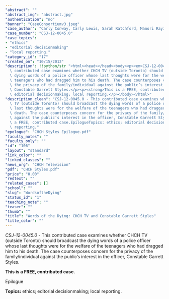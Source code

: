 ```yaml
---
"abstract": ""
"abstract_img": "abstract.jpg"
"authentication": "no"
"banner": "CaseConsortiumv3.jpeg"
"case_author": "Carly Conway, Carly Lewis, Sarah Ratchford, Manori Rayindran"
"case_number": "CSJ-12-0045.0"
"case_topics":
- "ethics"
- "editorial decisionmaking"
- "local reporting."
"category_id": "17"
"created_on": "10/15/2012"
"description": !!python/str "<html><head></head><body><p><em>CSJ-12-0045.0 - </em>This\
  \ contributed case examines whether CHCH TV (outside Toronto) should broadcast the\
  \ dying words of a police officer whose last thoughts were for the welfare of the\
  \ teenagers who had dragged him to his death. The case counterposes concern for\
  \ the privacy of the family/individual against the public’s interest in the officer,\
  \ Constable Garrett Styles.</p><p><strong>This is a FREE, contributed case.</strong></p><p>Epilogue</p><p><strong>Topics:</strong> ethics;\
  \ editorial decisionmaking; local reporting.</p></body></html>"
"description_clean": "CSJ-12-0045.0 - This contributed case examines whether CHCH\
  \ TV (outside Toronto) should broadcast the dying words of a police officer whose\
  \ last thoughts were for the welfare of the teenagers who had dragged him to his\
  \ death. The case counterposes concern for the privacy of the family/individual\
  \ against the public’s interest in the officer, Constable Garrett Styles.This is\
  \ a FREE, contributed case.EpilogueTopics: ethics; editorial decisionmaking; local\
  \ reporting."
"epologue": "CHCH Styles Epilogue.pdf"
"faculty_notes": ""
"faculty_only": ""
"id": "106"
"layout": "standard"
"link_color": ""
"linked_classes": ""
"news_org": "CHCH Television"
"pdf": "CHCH Styles.pdf"
"price": "0.00"
"redtext": ""
"related_cases": []
"school": ""
"slug": "WordsoftheDying"
"status_id": "1"
"teaching_note": ""
"teaser": ""
"thumb": ""
"title": "Words of the Dying: CHCH TV and Constable Garrett Styles"
"title_color": ""
---
```

<html><head></head><body><p><em>CSJ-12-0045.0 - </em>This contributed case examines whether CHCH TV (outside Toronto) should broadcast the dying words of a police officer whose last thoughts were for the welfare of the teenagers who had dragged him to his death. The case counterposes concern for the privacy of the family/individual against the public’s interest in the officer, Constable Garrett Styles.</p><p><strong>This is a FREE, contributed case.</strong></p><p>Epilogue</p><p><strong>Topics:</strong> ethics; editorial decisionmaking; local reporting.</p></body></html>
